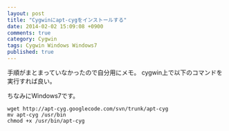 ```yaml
---
layout: post
title: "Cygwinにapt-cygをインストールする"
date: 2014-02-02 15:09:08 +0900 
comments: true
category: Cygwin
tags: Cygwin Windows Windows7
published: true
---
```


手順がまとまっていなかったので自分用にメモ。
cygwin上で以下のコマンドを実行すれば良い。

ちなみにWindows7です。

```
wget http://apt-cyg.googlecode.com/svn/trunk/apt-cyg
mv apt-cyg /usr/bin
chmod +x /usr/bin/apt-cyg
```
